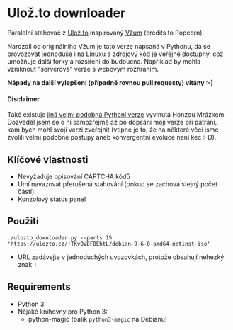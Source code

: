 # Ulož.to downloader
Paralelní stahovač z [Ulož.to](http://ulozto.cz) inspirovaný [Vžum](http://vzum.8u.cz/) (credits to Popcorn).

Narozdíl od originálního Vžum je tato verze napsaná v Pythonu, dá se provozovat jednoduše i na Linuxu a zdrojový kód je veřejně dostupný, což umožňuje další forky a rozšíření do budoucna. Například by mohla vzniknout "serverová" verze s webovým rozhraním.

**Nápady na další vylepšení (případně rovnou pull requesty) vítány :-)**

#### Disclaimer

Také existuje [jiná velmi podobná Pythoní verze](https://github.com/yaqwsx/utility/blob/master/vzum/vzum) vyvinutá Honzou Mrázkem. Dozvěděl jsem se o ní samozřejmě až po dopsání mojí verze při pátrání, kam bych mohl svoji verzi zveřejnit (vtipné je to, že na některé věci jsme zvolili velmi podobné postupy aneb konvergentní evoluce není kec :-D).

## Klíčové vlastnosti
* Nevyžaduje opisování CAPTCHA kódů
* Umí navazovat přerušená stahování (pokud se zachová stejný počet částí)
* Konzolový status panel

## Použití
```
./ulozto_downloader.py --parts 15 'https://ulozto.cz/!TKvQVDFBEhtL/debian-9-6-0-amd64-netinst-iso'
```
* URL zadávejte v jednoduchých uvozovkách, protože obsahují nehezký znak `!`

## Requirements
* Python 3
* Nějaké knihovny pro Python 3:
  * python-magic (balík `python3-magic` na Debianu)

